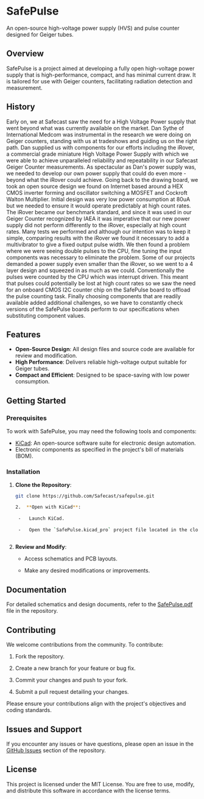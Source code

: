 # SafePulse

An open-source high-voltage power supply (HVS) and pulse counter designed for Geiger tubes.

## Overview

SafePulse is a project aimed at developing a fully open high-voltage power supply that is high-performance, compact, and has minimal current draw. It is tailored for use with Geiger counters, facilitating radiation detection and measurement.

## History 

Early on, we at Safecast saw the need for a High Voltage Power supply that went beyond what was currently available on the market. Dan Sythe of International Medcom was instrumental in the research we were doing on Geiger counters, standing with us at tradeshows and guiding us on the right path. Dan supplied us with components for our efforts including the iRover, a commercial grade miniature High Voltage Power Supply with which we were able to achieve unparalleled reliability and repeatability in our Safecast Geiger Counter measurements. As spectacular as Dan's power supply was, we needed to develop our own power supply that could do even more - beyond what the iRover could achieve.
Going back to the drawing board, we took an open source design we found on Internet based around a HEX CMOS inverter forming and oscillator switching a MOSFET and Cockroft Walton Multiplier. Initial design was very low power consumption at 80uA but we needed to ensure it would operate predictably at high count rates. The iRover became our benchmark standard, and since it was used in our Geiger Counter recognized by IAEA it was imperative that our new power supply did not perform differently to the iRover, especially at high count rates. Many tests we performed and although our intention was to keep it simple, comparing results with the iRover we found it necessary to add a multivibrator to give a fixed output pulse width.
We then found a problem where we were seeing double pulses to the CPU, fine tuning the input components was necessary to eliminate the problem. Some of our projects demanded a power supply even smaller than the iRover, so we went to a 4 layer design and squeezed in as much as we could.
Conventionally the pulses were counted by the CPU which was interrupt driven. This meant that pulses could potentially be lost at high count rates so we saw the need for an onboard CMOS I2C counter chip on the SafePulse board to offload the pulse counting task.
Finally choosing components that are readily available added additional challenges, so we have to constantly check versions of the SafePulse boards perform to our specifications when substituting component values.

## Features

- **Open-Source Design**: All design files and source code are available for review and modification.
- **High Performance**: Delivers reliable high-voltage output suitable for Geiger tubes.
- **Compact and Efficient**: Designed to be space-saving with low power consumption.

## Getting Started

### Prerequisites

To work with SafePulse, you may need the following tools and components:

- [KiCad](https://www.kicad.org/): An open-source software suite for electronic design automation.
- Electronic components as specified in the project's bill of materials (BOM).

### Installation

1. **Clone the Repository**:
   ```bash
   git clone https://github.com/Safecast/safepulse.git

   2.  **Open with KiCad**:
    
    -   Launch KiCad.
        
    -   Open the `SafePulse.kicad_pro` project file located in the cloned repository.
        
3.  **Review and Modify**:
    
    -   Access schematics and PCB layouts.
        
    -   Make any desired modifications or improvements.
        

## Documentation

For detailed schematics and design documents, refer to the [SafePulse.pdf](https://github.com/Safecast/safepulse/blob/main/SafePulse.pdf) file in the repository.

## Contributing

We welcome contributions from the community. To contribute:

1.  Fork the repository.
    
2.  Create a new branch for your feature or bug fix.
    
3.  Commit your changes and push to your fork.
    
4.  Submit a pull request detailing your changes.
    

Please ensure your contributions align with the project's objectives and coding standards.

## Issues and Support

If you encounter any issues or have questions, please open an issue in the [GitHub Issues](https://github.com/Safecast/safepulse/issues) section of the repository.

## License

This project is licensed under the MIT License. You are free to use, modify, and distribute this software in accordance with the license terms.
